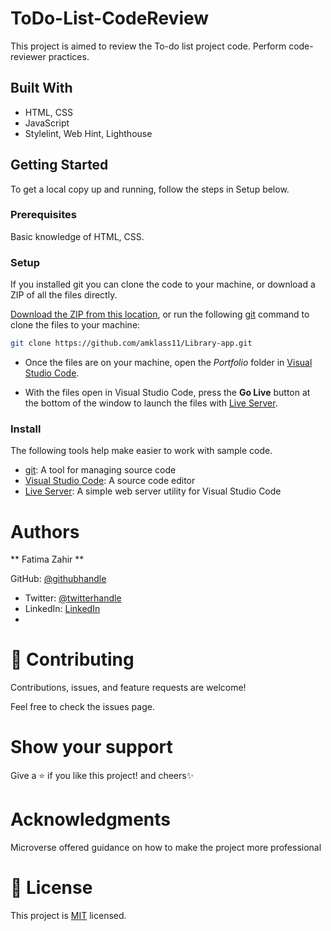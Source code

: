 # ToDo-List-CodeReview
This  project is aimed to review the To-do list project code. Perform code-reviewer practices.

## Built With

- HTML, CSS
- JavaScript
- Stylelint, Web Hint, Lighthouse

## Getting Started
To get a local copy up and running, follow the steps in Setup below.

### Prerequisites
Basic knowledge of HTML, CSS.

### Setup
If you installed git you can clone the code to your machine, or download a ZIP of all the files directly.

[Download the ZIP from this location](https://github.com/amklass11/Library-app/archive/refs/heads/Awesome-books.zip), or run the following [git](https://git-scm.com/downloads) command to clone the files to your machine:

```bash
git clone https://github.com/amklass11/Library-app.git
```

- Once the files are on your machine, open the _Portfolio_ folder in [Visual Studio Code](https://code.visualstudio.com/).

- With the files open in Visual Studio Code, press the **Go Live** button at the bottom of the window to launch the files with [Live Server](https://marketplace.visualstudio.com/items?itemName=ritwickdey.LiveServer).

### Install

The following tools help make easier to work with sample code.

- [git](https://git-scm.com/downloads): A tool for managing source code
- [Visual Studio Code](https://code.visualstudio.com/): A source code editor
- [Live Server](https://marketplace.visualstudio.com/items?itemName=ritwickdey.LiveServer): A simple web server utility for Visual Studio Code

# Authors
** Fatima Zahir **

 GitHub: [@githubhandle](https://github.com/Fatima-hub333)
- Twitter: [@twitterhandle](https://twitter.com/Fatima_developr)
- LinkedIn: [LinkedIn](https://www.linkedin.com/in/fatimaa-zahir/)
- 
# 🤝 Contributing
Contributions, issues, and feature requests are welcome!

Feel free to check the issues page.

# Show your support
Give a ⭐️ if you like this project! and cheers✨

 # Acknowledgments
Microverse offered guidance on how to make the project more professional


# 📝 License
This project is [MIT](./MIT.md) licensed.

